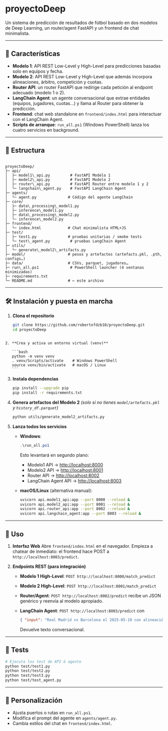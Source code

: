 # proyectoDeep

Un sistema de predicción de resultados de fútbol basado en dos modelos de Deep Learning, un router/agent FastAPI y un frontend de chat minimalista.

---

## 🚀 Características

- **Modelo 1**: API REST Low-Level y High-Level para predicciones basadas solo en equipos y fecha.  
- **Modelo 2**: API REST Low-Level y High-Level que además incorpora alineaciones, árbitro, competición y cuotas.  
- **Router API**: un router FastAPI que redirige cada petición al endpoint adecuado (modelo 1 o 2).  
- **LangChain Agent**: un agente conversacional que extrae entidades (equipos, jugadores, cuotas…) y llama al Router para obtener la predicción.  
- **Frontend**: chat web standalone en `frontend/index.html` para interactuar con el LangChain Agent.  
- **Scripts de arranque**: `run_all.ps1` (Windows PowerShell) lanza los cuatro servicios en background.

---

## 📁 Estructura

```

proyectoDeep/
├─ api/
│  ├─ model1\_api.py         # FastAPI Modelo 1
│  ├─ model2\_api.py         # FastAPI Modelo 2
│  ├─ router\_api.py         # FastAPI Router entre modelo 1 y 2
│  └─ langchain\_agent.py    # FastAPI LangChain Agent
├─ agents/
│  └─ agent.py              # Código del agente LangChain
├─ core/
│  ├─ data\_processing\_model1.py
│  ├─ inference\_model1.py
│  ├─ data\_processing\_model2.py
│  └─ inference\_model2.py
├─ frontend/
│  └─ index.html            # Chat minimalista HTML+JS
├─ test/
│  ├─ test1.py              # pruebas unitarias / smoke tests
│  └─ test\_agent.py         # pruebas LangChain Agent
├─ utils/
│  └─ generate\_model2\_artifacts.py
├─ model/                   # pesos y artefactos (artefacts.pkl, .pth, configs…)
├─ data/                    # CSVs, parquet, jugadores…
├─ run\_all.ps1              # PowerShell launcher (4 ventanas minimizadas)
├─ requirements.txt
└─ README.md                # ← este archivo

````

---

## 🛠️ Instalación y puesta en marcha

1. **Clona el repositorio**  
   ```bash
   git clone https://github.com/robertofdzb10/proyectoDeep.git
   cd proyectoDeep
````

2. **Crea y activa un entorno virtual (venv)**

   ```bash
   python -m venv venv
   . venv/Scripts/activate    # Windows PowerShell
   source venv/bin/activate   # macOS / Linux
   ```
````

3. **Instala dependencias**

   ```bash
   pip install --upgrade pip
   pip install -r requirements.txt
   ```

4. **Genera artefactos del Modelo 2** *(solo si no tienes `model/artefacts.pkl` y `history_df.parquet`)*

   ```bash
   python utils/generate_model2_artifacts.py
   ```

5. **Lanza todos los servicios**

   * **Windows**:

     ```powershell
     .\run_all.ps1
     ```

     Esto levantará en segundo plano:

     * Modelo1 API → [http://localhost:8000](http://localhost:8000)
     * Modelo2 API → [http://localhost:8001](http://localhost:8001)
     * Router API  → [http://localhost:8002](http://localhost:8002)
     * LangChain Agent API → [http://localhost:8003](http://localhost:8003)
   * **macOS/Linux** (alternativa manual):

     ```bash
     uvicorn api.model1_api:app --port 8000 --reload &
     uvicorn api.model2_api:app --port 8001 --reload &
     uvicorn api.router_api:app --port 8002 --reload &
     uvicorn api.langchain_agent:app --port 8003 --reload &
     ```

---

## 💬 Uso

1. **Interfaz Web**
   Abre `frontend/index.html` en el navegador. Empieza a chatear de inmediato: el frontend hace POST a `http://localhost:8003/predict`.

2. **Endpoints REST (para integración)**

   * **Modelo 1 High-Level**:
     `POST http://localhost:8000/match_predict`
   * **Modelo 2 High-Level**:
     `POST http://localhost:8001/match_predict`
   * **Router/Agent**:
     `POST http://localhost:8002/predict` recibe un JSON genérico y reenvía al modelo apropiado.
   * **LangChain Agent**:
     `POST http://localhost:8003/predict` con

     ```json
     { "input": "Real Madrid vs Barcelona el 2025-05-10 con alineación …" }
     ```

     Devuelve texto conversacional.

---

## 🧪 Tests

```bash
# Ejecuta los test de API & agente
python test/test1.py
python test/test2.py
python test/test3.py
python test/test_agent.py
```

---

## 🔧 Personalización

* Ajusta puertos o rutas en `run_all.ps1`.
* Modifica el prompt del agente en `agents/agent.py`.
* Cambia estilos del chat en `frontend/index.html`.
